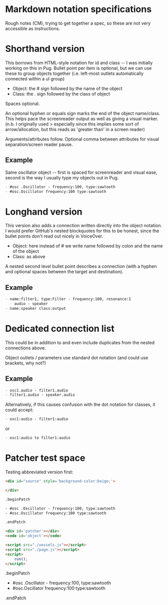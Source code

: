 # Markdown notation specifications

Rough notes (CM), trying to get together a spec, so these are not very accessible as instructions.

# Shorthand version
This borrows from HTML-style notation for id and class -- I was initially working on this in Pug.
Bullet point per item is optional, but we can use these to group objects together (i.e. left-most outlets automatically connected within a ul group)

- Object: the # sign followed by the name of the object
- Class: the . sign followed by the class of object

Spaces optional.

An optional hyphen or equals sign marks the end of the object name/class. 
This helps pace the screenreader output as well as giving a visual marker.
(n.b. I originally used > especially since this implies some sort of arrow/allocation, but this reads as 'greater than' in a screen reader)

Arguments/attributes follow.
Optional comma between attributes for visual separation/screen reader pause.

## Example
Same oscillator object -- first is spaced for screenreader and visual ease, second is the way I usually type my objects out in Pug.
```markdown
- #osc .Oscillator - frequency:100, type:sawtooth
- #osc.Oscillator frequency:100 type:sawtooth
```

# Longhand version
This version also adds a connection written directly into the object notation.  
I would prefer GitHub's nested blockquotes for this to be honest, since the bullet points don't read out nicely in VoiceOver.

- Object: here instead of # we write name followed by colon and the name of the object
- Class: as above

A nested second level bullet point describes a connection (with a hyphen and optional spaces between the target and destination).

## Example
```markdown
- name:filter1, type:Filter - frequency:100, resonance:1
  - audio - speaker
- name:speaker class:output
```

# Dedicated connection list
This could be in addition to and even include duplicates from the nested connections above.

Object outlets / parameters use standard dot notation (and could use brackets, why not?)

## Example
```markdown
- osc1.audio - filter1.audio 
- filter1.audio - speaker.audio
```

Alternatively, if this causes confusion with the dot notation for classes, it could accept:
```markdown
- osc1:audio - filter1:audio
```

or

```markdown
- osc1:audio to filter1:audio
```

# Patcher test space
Testing abbreviated version first:

```HTML
<div id="source" style='background-color:beige;'>

</div>

.beginPatch

- #osc .Oscillator - frequency:100, type:sawtooth
- #osc.Oscillator frequency:100 type:sawtooth

.endPatch

<div id='patcher'></div>
<code id='object'></code>

<script src="./vessels.js"></script>
<script src="./page.js"></script>
<script>
    run();
</script>
```

<div id="source" style='background-color:beige;'>

</div>

.beginPatch

- #osc .Oscillator - frequency:100, type:sawtooth
- #osc.Oscillator frequency:100 type:sawtooth

.endPatch

<div id='patcher'></div>
<code id='object'></code>

<script src="./vessels.js"></script>
<script src="./page.js"></script>
<script>
    run();
</script>